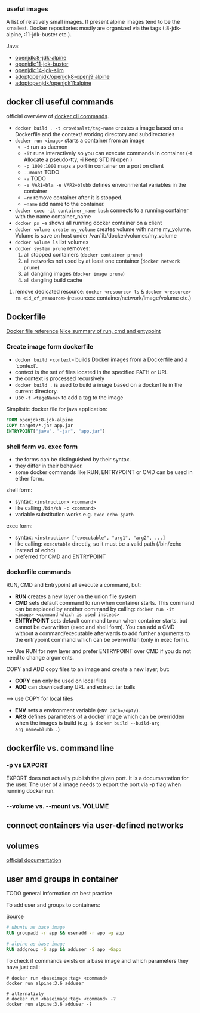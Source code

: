 
### useful images

A list of relatively small images. If present alpine images tend to be the smallest. Docker repositories mostly are organized via the tags (:8-jdk-alpine, :11-jdk-buster etc.).

Java:

- [openjdk:8-jdk-alpine](https://hub.docker.com/_/openjdk/)
- [openjdk:11-jdk-buster](https://hub.docker.com/_/openjdk/)
- [openjdk:14-jdk-slim](https://hub.docker.com/_/openjdk/)
- [adoptopenjdk/openjdk8-openj9:alpine](https://hub.docker.com/r/adoptopenjdk/openjdk8-openj9)
- [adoptopenjdk/openjdk11:alpine](https://hub.docker.com/r/adoptopenjdk/openjdk11)


## docker cli useful commands

official overview of [docker cli commands](https://docs.docker.com/engine/reference/commandline/docker/).

- `docker build . -t crowdsalat/tag-name` creates a image based on a Dockerfile and the context/ working directory and subdirectories
- `docker run <image>` starts a container from an image
  - `-d` run as daemon
  - `-it` runs interactively so you can execute commands in container (-t Allocate a pseudo-tty, -i Keep STDIN open )
  - `-p 1000:1000` maps a port in container on a port on client
  - `--mount` TODO
  - `-v` TODO
  - `-e VAR1=bla -e VAR2=blubb` defines environmental variables in the container
  - `—rm` remove container after it is stopped.
  - `—name` add name to the container.
- `docker exec -it container_name bash` connects to a running container with the name container_name
- `docker ps −a` shows all running docker container on a client
- `docker volume create my_volume` creates volume with name my_volume. Volume is save on host under /var/lib/docker/volumes/my_volume
- `docker volume ls` list volumes
- `docker system prune` removes:
  1. all stopped containers (`docker container prune`)
  2. all networks not used by at least one container (`docker network prune`)
  3. all dangling images (`docker image prune`)
  4. all dangling build cache
1. remove dedicated resource: `docker <resource> ls` & `docker <resource> rm <id_of_resource>` (resources: container/network/image/volume etc.)

## Dockerfile

[Docker file reference](https://docs.docker.com/engine/reference/builder/)
[Nice summary of run, cmd and entypoint](https://goinbigdata.com/docker-run-vs-cmd-vs-entrypoint/)

### Create image form dockerfile

- `docker build <context>`  builds Docker images from a Dockerfile and a 'context'.
- context is the set of files located in the specified PATH or URL
- the context is processed recursively
- `docker build .` is used to build a image based on a dockerfile in the current directory.
- use `-t <tageName>` to add a tag to the image

Simplistic docker file for java application:

```dockerfile
FROM openjdk:8-jdk-alpine
COPY target/*.jar app.jar
ENTRYPOINT["java", "-jar", "app.jar"]
```

### shell form vs. exec form

- the forms can be distinguished by their syntax. 
- they differ in their behavior.
- some docker commands like RUN, ENTRYPOINT or CMD can be used in either form.

shell form: 

- syntax: `<instruction> <command>`
- like calling `/bin/sh -c <command>`
- variable substitution works e.g. `exec echo $path` 

exec form:

- syntax: `<instruction> ["executable", "arg1", "arg2", ...]`
- like calling: `executable` directly, so it must be a valid path (/bin/echo instead of echo)
- preferred for CMD and ENTRYPOINT

### dockerfile commands

RUN, CMD and Entrypoint all execute a command, but:

- **RUN** creates a new layer on the union file system
- **CMD** sets default command to run when container starts. This command can be replaced by another command by calling: `docker run -it <image> <command which is used instead>`
- **ENTRYPOINT** sets default command to run when container starts, but cannot be overwritten (exec and shell form). You can add a CMD without a command/executable afterwards to add further arguments to the entrypoint command which can be overwritten (only in exec form).

--> Use RUN for new layer and prefer ENTRYPOINT over CMD if you do not need to change arguments.

COPY and ADD copy files to an image and create a new layer, but:

- **COPY** can only be used on local files
- **ADD** can download any URL and extract tar balls

--> use COPY for local files

- **ENV** sets a environment variable (`ENV path=/opt/`).
- **ARG** defines parameters of a docker image which can be overridden when the images is build (e.g. `$ docker build --build-arg arg_name=blubb .`)

## dockerfile vs. command line

### -p vs EXPORT

EXPORT does not actually publish the given port. It is a documantation for the user. The user of a image needs to export the port via -p flag when running docker run.

### --volume vs. --mount vs. VOLUME

## connect containers via user-defined networks

## volumes

[official documentation](https://docs.docker.com/storage/volumes/)

## user amd groups in container

TODO general information on best practice

To add user and groups to containers:

[Source](https://github.com/mhart/alpine-node/issues/48)

```dockerfile
# ubuntu as base image
RUN groupadd -r app && useradd -r app -g app 

# alpine as base image
RUN addgroup -S app && adduser -S app -Gapp 
```

To check if commands exists on a base image and which parameters they have just call: 

```shell
# docker run <baseimage:tag> <command>
docker run alpine:3.6 adduser

# alternativly
# docker run <baseimage:tag> <command> -?
docker run alpine:3.6 adduser -?
```
